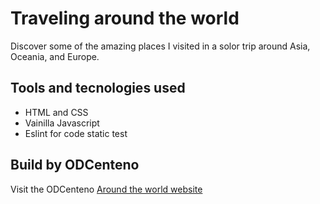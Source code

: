 # Traveling around the world

Discover some of the amazing places I visited in a solor trip around Asia, Oceania, and Europe.

## Tools and tecnologies used

* HTML and CSS
* Vainilla Javascript
* Eslint for code static test

## Build by ODCenteno

Visit the ODCenteno [Around the world website]()